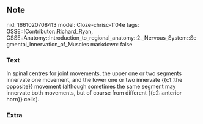 ## Note
nid: 1661020708413
model: Cloze-chrisc-ff04e
tags: GSSE::!Contributor::Richard_Ryan, GSSE::Anatomy::Introduction_to_regional_anatomy::2._Nervous_System::Segmental_Innervation_of_Muscles
markdown: false

### Text
<div class="toggle">
  In spinal centres for joint movements, the upper one or two
  segments innervate one movement, and the lower one or two
  innervate {{c1::the opposite}} movement (although sometimes the
  same segment may innervate both movements, but of course from
  different {{c2::anterior horn}} cells).
</div>

### Extra

